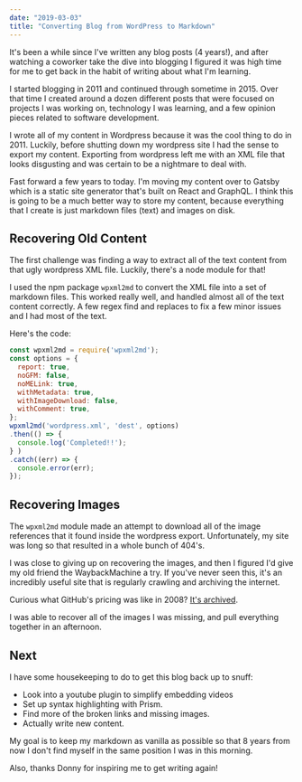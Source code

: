 ```yaml
---
date: "2019-03-03"
title: "Converting Blog from WordPress to Markdown"
---
```


It's been a while since I've written any blog posts (4 years!), and after watching a coworker take the dive into blogging I figured it was high time for me to get back in the habit of writing about what I'm learning.

I started blogging in 2011 and continued through sometime in 2015.  Over that time I created around a dozen different posts that were focused on projects I was working on, technology I was learning, and a few opinion pieces related to software development.

I wrote all of my content in Wordpress because it was the cool thing to do in 2011.  Luckily, before shutting down my wordpress site I had the sense to export my content.  Exporting from wordpress left me with an XML file that looks disgusting and was certain to be a nightmare to deal with.

Fast forward a few years to today.  I'm moving my content over to Gatsby which is a static site generator that's built on React and GraphQL.  I think this is going to be a much better way to store my content, because everything that I create is just markdown files (text) and images on disk.

## Recovering Old Content

The first challenge was finding a way to extract all of the text content from that ugly wordpress XML file.  Luckily, there's a node module for that!

I used the npm package `wpxml2md` to convert the XML file into a set of markdown files.  This worked really well, and handled almost all of the text content correctly.  A few regex find and replaces to fix a few minor issues and I had most of the text.

Here's the code:

```js
const wpxml2md = require('wpxml2md');
const options = {
  report: true,
  noGFM: false,
  noMELink: true,
  withMetadata: true,
  withImageDownload: false,
  withComment: true,
};
wpxml2md('wordpress.xml', 'dest', options)
.then(() => {
  console.log('Completed!!');
} )
.catch((err) => {
  console.error(err);
});
```

## Recovering Images

The `wpxml2md` module made an attempt to download all of the image references that it found inside the wordpress export.  Unfortunately, my site was long so that resulted in a whole bunch of 404's.

I was close to giving up on recovering the images, and then I figured I'd give my old friend the WaybackMachine a try.  If you've never seen this, it's an incredibly useful site that is regularly crawling and archiving the internet.

Curious what GitHub's pricing was like in 2008?  [It's archived](https://web.archive.org/web/20080621111340/http://github.com/plans).

I was able to recover all of the images I was missing, and pull everything together in an afternoon.

## Next

I have some housekeeping to do to get this blog back up to snuff:

* Look into a youtube plugin to simplify embedding videos
* Set up syntax highlighting with Prism.
* Find more of the broken links and missing images.
* Actually write new content.

My goal is to keep my markdown as vanilla as possible so that 8 years from now I don't find myself in the same position I was in this morning.

Also, thanks Donny for inspiring me to get writing again!